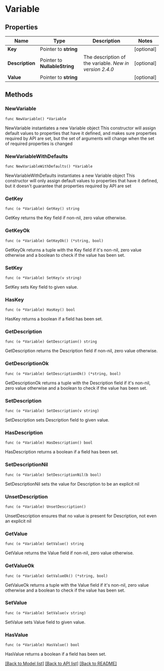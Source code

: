 <!--
 Licensed to the Apache Software Foundation (ASF) under one
 or more contributor license agreements.  See the NOTICE file
 distributed with this work for additional information
 regarding copyright ownership.  The ASF licenses this file
 to you under the Apache License, Version 2.0 (the
 "License"); you may not use this file except in compliance
 with the License.  You may obtain a copy of the License at

   http://www.apache.org/licenses/LICENSE-2.0

 Unless required by applicable law or agreed to in writing,
 software distributed under the License is distributed on an
 "AS IS" BASIS, WITHOUT WARRANTIES OR CONDITIONS OF ANY
 KIND, either express or implied.  See the License for the
 specific language governing permissions and limitations
 under the License.
 -->

# Variable

## Properties

Name | Type | Description | Notes
------------ | ------------- | ------------- | -------------
**Key** | Pointer to **string** |  | [optional] 
**Description** | Pointer to **NullableString** | The description of the variable.  *New in version 2.4.0*  | [optional] 
**Value** | Pointer to **string** |  | [optional] 

## Methods

### NewVariable

`func NewVariable() *Variable`

NewVariable instantiates a new Variable object
This constructor will assign default values to properties that have it defined,
and makes sure properties required by API are set, but the set of arguments
will change when the set of required properties is changed

### NewVariableWithDefaults

`func NewVariableWithDefaults() *Variable`

NewVariableWithDefaults instantiates a new Variable object
This constructor will only assign default values to properties that have it defined,
but it doesn't guarantee that properties required by API are set

### GetKey

`func (o *Variable) GetKey() string`

GetKey returns the Key field if non-nil, zero value otherwise.

### GetKeyOk

`func (o *Variable) GetKeyOk() (*string, bool)`

GetKeyOk returns a tuple with the Key field if it's non-nil, zero value otherwise
and a boolean to check if the value has been set.

### SetKey

`func (o *Variable) SetKey(v string)`

SetKey sets Key field to given value.

### HasKey

`func (o *Variable) HasKey() bool`

HasKey returns a boolean if a field has been set.

### GetDescription

`func (o *Variable) GetDescription() string`

GetDescription returns the Description field if non-nil, zero value otherwise.

### GetDescriptionOk

`func (o *Variable) GetDescriptionOk() (*string, bool)`

GetDescriptionOk returns a tuple with the Description field if it's non-nil, zero value otherwise
and a boolean to check if the value has been set.

### SetDescription

`func (o *Variable) SetDescription(v string)`

SetDescription sets Description field to given value.

### HasDescription

`func (o *Variable) HasDescription() bool`

HasDescription returns a boolean if a field has been set.

### SetDescriptionNil

`func (o *Variable) SetDescriptionNil(b bool)`

 SetDescriptionNil sets the value for Description to be an explicit nil

### UnsetDescription
`func (o *Variable) UnsetDescription()`

UnsetDescription ensures that no value is present for Description, not even an explicit nil
### GetValue

`func (o *Variable) GetValue() string`

GetValue returns the Value field if non-nil, zero value otherwise.

### GetValueOk

`func (o *Variable) GetValueOk() (*string, bool)`

GetValueOk returns a tuple with the Value field if it's non-nil, zero value otherwise
and a boolean to check if the value has been set.

### SetValue

`func (o *Variable) SetValue(v string)`

SetValue sets Value field to given value.

### HasValue

`func (o *Variable) HasValue() bool`

HasValue returns a boolean if a field has been set.


[[Back to Model list]](../README.md#documentation-for-models) [[Back to API list]](../README.md#documentation-for-api-endpoints) [[Back to README]](../README.md)


